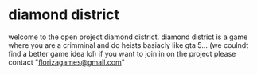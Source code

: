 # diamond district
welcome to the open project diamond district.
diamond district is a game where you are a crimminal and do heists basiacly like gta 5...          (we coulndt find a better game idea lol)
if you want to join in on the project please contact "florizagames@gmail.com"
